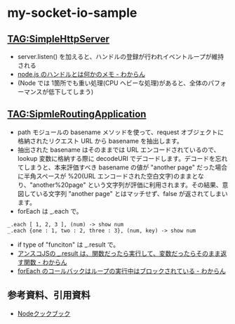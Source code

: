 # my-socket-io-sample

## [TAG:SimpleHttpServer](https://github.com/mori-dev/my-socket-io-sample/tree/SimpleHttpServer)

* server.listen() を加えると、ハンドルの登録が行われイベントループが維持される
* [node.js のハンドルとは何かのメモ - わからん](http://d.hatena.ne.jp/kitokitoki/20131130/p2)
* (Node では 1箇所でも重い処理(CPU ヘビーな処理)があると、全体のパフォーマンスが低下してしまう)

## [TAG:SipmleRoutingApplication](https://github.com/mori-dev/my-socket-io-sample/tree/SipmleRoutingApplication)

* path モジュールの basename メソッドを使って、request オブジェクトに格納されたリクエスト URL から basename を抽出します。
* 抽出された basename はそのままでは URL エンコードされているので、lookup 変数に格納する際に decodeURI でデコードします。デコードを忘れてしまうと、本来評価すべき basename の値が "another page" だった場合に半角スペースが %20(URL エンコードされた空白文字)のままとなり、"another%20page" という文字列が評価に利用されます。その結果、意図している文字列 "another page" とはマッチせず、false が返されてしまいます。
* forEach は _.each で。

```
_.each [ 1, 2, 3 ], (num) -> show num
_.each {one : 1, two : 2, three : 3}, (num, key) -> show num
```

* if type of "funciton" は _.result で。
* [アンスコJSの _.result は、関数だったら実行して、変数だったらそのまま返す関数 - わからん](http://d.hatena.ne.jp/kitokitoki/20131207/p2)
* [forEach のコールバックはループの実行中はブロックされている - わからん](http://d.hatena.ne.jp/kitokitoki/20131124/p1)

## 参考資料、引用資料

* [Nodeクックブック](http://www.oreilly.co.jp/books/9784873116068/)
